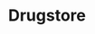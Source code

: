 ---
title: "Drugstore"
url: /ciudad-autonoma-de-buenos-aires/drugstore-avenida-cordoba/
shop: farmacia
---